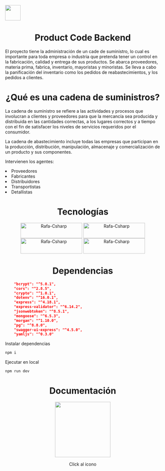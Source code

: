 <img height="50em" src="https://user-images.githubusercontent.com/42653664/190834136-c7bb4313-f7a1-4827-bc6e-65cfe649dec1.png"/>

<div align="center">
<h1>Product Code Backend</h1>
</div>
<p>
El proyecto tiene la administración de un cade de suministro, lo cual es importante para toda empresa o industria que pretenda tener un control en la fabricación, calidad y entrega de sus productos. Se abarca proveedores, materia prima, fabrica, inventario, mayoristas y minoristas. Se lleva a cabo la panificación del inventario como los pedidos de reabastecimientos, y los pedidos a clientes. 
</p>
<div align="center">
<h1>¿Qué es una cadena de suministros?</h1>
</div>

<p> 
La cadena de suministro se refiere a las actividades y procesos
que involucran a clientes y proveedores para que la mercancía
sea producida y distribuida en las cantidades correctas, a los
lugares correctos y a tiempo con el fin de satisfacer los niveles
de servicios requeridos por el consumidor.
</p>

<p> 
La cadena de abastecimiento incluye todas las empresas que participan en
la producción, distribución, manipulación, almacenaje y comercialización
de un producto y sus componentes.
</p>
<p>Intervienen los agentes:</p>
<li>Proveedores</li>
<li>Fabricantes</li>
<li>Distribuidores</li>
<li>Transportistas</li>
<li>Detallistas</li>

<div align="center">
<h1>Tecnologías</h1>
</div>
<div style="display: inline_block" align="center">
  <img align="center" alt="Rafa-Csharp" height="50" width="200" src="https://img.shields.io/badge/JavaScript-323330?style=for-the-badge&logo=javascript&logoColor=F7DF1E">
  <img align="center" alt="Rafa-Csharp" height="50" width="200" src="https://img.shields.io/badge/Node.js-43853D?style=for-the-badge&logo=node.js&logoColor=white">
  <img align="center" alt="Rafa-Csharp" height="50" width="200" src="https://img.shields.io/badge/Express.js-404D59?style=for-the-badge">
  <img align="center" alt="Rafa-Csharp" height="50" width="200" src="https://img.shields.io/badge/MongoDB-4EA94B?style=for-the-badge&logo=mongodb&logoColor=white">
</div>
<div align="center">
<h1>Dependencias</h1>
</div>

```json
    "bcrypt": "^5.0.1",
    "cors": "^2.8.5",
    "crypto": "^1.0.1",
    "dotenv": "^16.0.1",
    "express": "^4.18.1",
    "express-validator": "^6.14.2",
    "jsonwebtoken": "^8.5.1",
    "mongoose": "^6.5.3",
    "morgan": "^1.10.0",
    "pg": "^8.8.0",
    "swagger-ui-express": "^4.5.0",
    "yamljs": "^0.3.0"
```
<p>Instalar dependencias</p>


```sh
npm i
```

<p>Ejecutar en local</p>

```sh
npm run dev
```
<div align="center">
<h1>Documentación</h1>
</div>
<div align="center">
 <a href = "https://servidor-operaciones.herokuapp.com/api/v1/docs/"><img height="180em" src="https://user-images.githubusercontent.com/42653664/196009008-5e5a5abf-ccea-460f-9d94-81d3c9653b30.png"></a> 
 <p>Click al icono</p>

</div>

 

